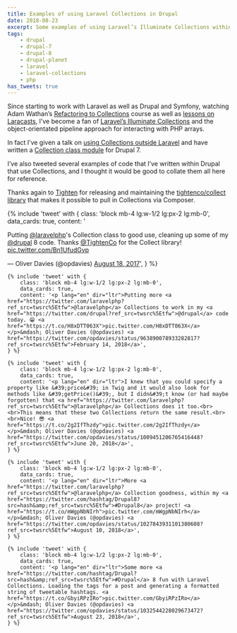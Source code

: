 ```yaml
---
title: Examples of using Laravel Collections in Drupal
date: 2018-08-23
excerpt: Some examples of using Laravel’s Illuminate Collections within Drupal projects.
tags:
    - drupal
    - drupal-7
    - drupal-8
    - drupal-planet
    - laravel
    - laravel-collections
    - php
has_tweets: true
---
```

Since starting to work with Laravel as well as Drupal and Symfony, watching Adam Wathan’s [Refactoring to Collections][0] course as well as [lessons on Laracasts][6], I’ve become a fan of [Laravel’s Illuminate Collections][1] and the object-orientated pipeline approach for interacting with PHP arrays.

In fact I’ve given a talk on [using Collections outside Laravel][2] and have written a [Collection class module][3] for Drupal 7.

I’ve also tweeted several examples of code that I’ve written within Drupal that use Collections, and I thought it would be good to collate them all here for reference.

Thanks again to [Tighten][4] for releasing and maintaining the [tightenco/collect library][5] that makes it possible to pull in Collections via Composer.

<div class="lg:flex lg:flex-wrap lg:-mx-4">
    {% include 'tweet' with {
        class: 'block mb-4 lg:w-1/2 lg:px-2 lg:mb-0',
        data_cards: true,
        content: '<p lang="en" dir="ltr">Putting <a href="https://twitter.com/laravelphp?ref_src=twsrc%5Etfw">@laravelphp</a>&#39;s Collection class to good use, cleaning up some of my <a href="https://twitter.com/drupal?ref_src=twsrc%5Etfw">@drupal</a> 8 code. Thanks <a href="https://twitter.com/TightenCo?ref_src=twsrc%5Etfw">@TightenCo</a> for the Collect library! <a href="https://t.co/Bn1UfudGvp">pic.twitter.com/Bn1UfudGvp</a></p>&mdash; Oliver Davies (@opdavies) <a href="https://twitter.com/opdavies/status/898577157193998337?ref_src=twsrc%5Etfw">August 18, 2017</a>',
    } %}

    {% include 'tweet' with {
        class: 'block mb-4 lg:w-1/2 lg:px-2 lg:mb-0',
        data_cards: true,
        content: '<p lang="en" dir="ltr">Putting more <a href="https://twitter.com/laravelphp?ref_src=twsrc%5Etfw">@laravelphp</a> Collections to work in my <a href="https://twitter.com/drupal?ref_src=twsrc%5Etfw">@drupal</a> code today. 😁 <a href="https://t.co/H8xDTT063X">pic.twitter.com/H8xDTT063X</a></p>&mdash; Oliver Davies (@opdavies) <a href="https://twitter.com/opdavies/status/963890078933282817?ref_src=twsrc%5Etfw">February 14, 2018</a>',
    } %}

    {% include 'tweet' with {
        class: 'block mb-4 lg:w-1/2 lg:px-2 lg:mb-0',
        data_cards: true,
        content: '<p lang="en" dir="ltr">I knew that you could specify a property like &#39;price&#39; in Twig and it would also look for methods like &#39;getPrice()&#39;, but I didn&#39;t know (or had maybe forgotten) that <a href="https://twitter.com/laravelphp?ref_src=twsrc%5Etfw">@laravelphp</a> Collections does it too.<br><br>This means that these two Collections return the same result.<br><br>Nice! 😎 <a href="https://t.co/2g2IfThzdy">pic.twitter.com/2g2IfThzdy</a></p>&mdash; Oliver Davies (@opdavies) <a href="https://twitter.com/opdavies/status/1009451206765416448?ref_src=twsrc%5Etfw">June 20, 2018</a>',
    } %}

    {% include 'tweet' with {
        class: 'block mb-4 lg:w-1/2 lg:px-2 lg:mb-0',
        data_cards: true,
        content: '<p lang="en" dir="ltr">More <a href="https://twitter.com/laravelphp?ref_src=twsrc%5Etfw">@laravelphp</a> Collection goodness, within my <a href="https://twitter.com/hashtag/Drupal8?src=hash&amp;ref_src=twsrc%5Etfw">#Drupal8</a> project! <a href="https://t.co/mWgpNbNIrh">pic.twitter.com/mWgpNbNIrh</a></p>&mdash; Oliver Davies (@opdavies) <a href="https://twitter.com/opdavies/status/1027843931101380608?ref_src=twsrc%5Etfw">August 10, 2018</a>',
    } %}

    {% include 'tweet' with {
        class: 'block mb-4 lg:w-1/2 lg:px-2 lg:mb-0',
        data_cards: true,
        content: '<p lang="en" dir="ltr">Some more <a href="https://twitter.com/hashtag/Drupal?src=hash&amp;ref_src=twsrc%5Etfw">#Drupal</a> 8 fun with Laravel Collections. Loading the tags for a post and generating a formatted string of tweetable hashtags. <a href="https://t.co/GbyiRPzIRo">pic.twitter.com/GbyiRPzIRo</a></p>&mdash; Oliver Davies (@opdavies) <a href="https://twitter.com/opdavies/status/1032544228029673472?ref_src=twsrc%5Etfw">August 23, 2018</a>',
    } %}
</div>

[0]: https://adamwathan.me/refactoring-to-collections
[1]: https://laravel.com/docs/collections
[2]: /talks/using-laravel-collections-outside-laravel
[3]: https://www.drupal.org/project/collection_class
[4]: https://tighten.co
[5]: https://packagist.org/packages/tightenco/collect
[6]: https://laracasts.com/series/how-do-i/episodes/18
